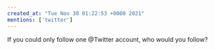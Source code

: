 ```yaml
---
created_at: "Tue Nov 30 01:22:53 +0000 2021"
mentions: ['twitter']
---
```


If you could only follow one @Twitter account, who would you follow?